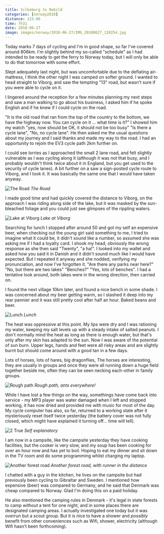 ```yaml
---
title: Silkeborg to Rebild
categories: [norway2018]
distance: 123.66
time: 7h31
date: 2018-06-27
image: images/norway/2018-06-27/IMG_20180627_120254.jpg
---
```



Today marks 7 days of cycling and I'm in good shape, so far I've covered
around 806km. I'm slightly behind my so-called "schedule" as I had intended
to be ready to get the ferry to Norway today, but I will only be able to do
that tomorrow with some effort.

Slept adequately last night, but was uncomfortable due to the deflating
air-mattress, I think the other night I was camped on softer ground. I wanted
to head straight to Viborg, and saw the tempting "13" road, but wasn't sure if
you were able to cycle on it.

I lingered around the reception for a few minutes planning my next steps and
saw a man walking to go about his business, I asked him if he spoke English
and if he knew if I could cycle on the road.

"It is the old road that ran from the top of the country to the bottom, we
have the highway now. You can cycle on it ... what time is it?" I showed him
my watch "yes, now should be OK, it should not be too busy" "Is there a cycle
lane", "No, no cycle lane". He then asked me the usual questions about my
journey and I said thanks and made my way to the road. I had an opportunity to
rejoin the EV3 cycle path 2km further on.

I could see lorries as I approached the small 2 lane road, and felt slightly
vulnerable as I was cycling along it (although it was not that busy, and I
probably wouldn't think twice about it in England, but you get used to the
security of cycle lanes). A bit further on a saw a sign-posted cycle route to
Viborg, and I took it. It was basically the same one that I would have taken
anyway.

![The Road](/images/norway/2018-06-27/IMG_20180627_094541.jpg)
*The Road*

I made good time and had quickly covered the distance to Viborg, on the
approach I was riding along side of the lake, but it was masked by the
sun-bleached foliage and you could just see glimpses of the rippling
waters. 

![Lake at Viborg](/images/norway/2018-06-27/IMG_20180627_120254.jpg)
*Lake at Viborg*

Searching for lunch I stopped after around 50 and got my self an expensive
beer, when checking out the young girl said something to me, I tried to
imagine what it could be, it didn't sound like a number, so assumed she was
asking me if I had a loyalty card. I shook my head, obviously the wrong
response as she then said "Twenty", "a ha!". I looked into my wallet and asked
how you said it in Danish and it didn't sound much like I would have expected.
But I repeated it anyway and she nodded, verifying my pronunciation, and now
I've forgotten it. "Are there any parks near here?" "No, but there are two
lakes" "Benches?" "Yes, lots of benches". I had a tentative look around, both
lakes were in the wrong direction, then carried on.

I found the next village 10km later, and found a nice bench in some shade. I
was concerned about my beer getting warm, so I stashed it deep into my rear
pannier and it was still pretty cool after half an hour. Baked beans and beer.


![Lunch](/images/norway/2018-06-27/IMG_20180627_132006.jpg)
*Lunch*

The heat was oppressive at this point. My lips were dry and I was rationing my
water, keeping my salt levels up with a steady intake of salted peanuts. I
don't normally mind the heat as long as there is enough water, but that's only
after my skin has adapted to the sun. Now I was aware of the potential of sun
burn. Upper legs, hands and feet were all risky areas and are slightly burnt
but should come around with a good tan in a few days.

Lots of horses, lots of hares, big dragonflies, The horses are interesting,
they are usually in groups and once they were all running down a huge field
together beside me, often they can be seen necking each-other in family groups.

![Rough path](/images/norway/2018-06-27/IMG_20180627_145122.jpg)
*Rough path, ants everywhere!*

While I have lost a few things on the way, somethings have come back into
service - my MP3 player was water damaged when I left and stopped working, it
has now dried and provided me with music for most of the day. My cycle
computer has also, so far, returned to a working state after it mysteriously
reset itself twice yesterday (the battery cover was not fully closed, which
might have explained it turning off... time will tell).

![2 True](/images/norway/2018-06-27/IMG_20180627_161818.jpg)
*Self explanatory*

I am now in a campsite, like the campsite yesterday they have cooking
facilities, but the cooker is very slow, and my soup has been cooking for over
an hour now and has yet to boil. Hoping to eat my dinner and sit down in the
TV room and do some programming whilst charging my laptop.

![Another forest road](/images/norway/2018-06-27/IMG_20180627_172908.jpg)
*Another forest road, with runner in the distance*

I chatted with a guy in the kitchen, he lives on the campsite but had
previously been cycling to Gibraltar and Sweden. I mentioned how expensive
(beer) was compared to Germany, and he said that Denmark was cheap compared to
Norway. Glad I'm doing this on a paid holiday.

He also mentioned the camping rules in Denmark - it's legal in state forests
to camp *without* a tent for one night, and in some places there are
designated camping areas. I actually investigated one today but it was overrun
but a scout group. But it is nice to have a shower and *possibly* benefit from
other conveniences such as Wifi, shower, electricity (although Wifi hasn't
been forthcoming).
